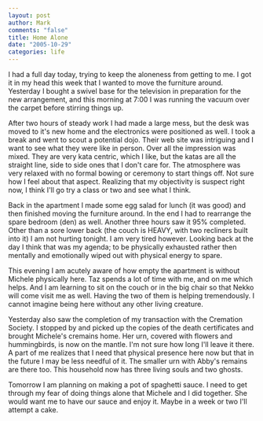 ```yaml
--- 
layout: post
author: Mark
comments: "false"
title: Home Alone
date: "2005-10-29"
categories: life
---
```

I had a full day today, trying to keep the aloneness from getting to me. I got it in my head this week that I wanted to move the furniture around. Yesterday I bought a swivel base for the television in preparation for the new arrangement, and this morning at 7:00 I was running the vacuum over the carpet before stirring things up.

After two hours of steady work I had made a large mess, but the desk was moved to it's new home and the electronics were positioned as well. I took a break and went to scout a potential dojo. Their web site was intriguing and I want to see what they were like in person. Over all the impression was mixed. They are very kata centric, which I like, but the katas are all the straight line, side to side ones that I don't care for. The atmosphere was very relaxed with no formal bowing or ceremony to start things off. Not sure how I feel about that aspect. Realizing that my objectivity is suspect right now, I think I'll go try a class or two and see what I think.

Back in the apartment I made some egg salad for lunch (it was good) and then finished moving the furniture around. In the end I had to rearrange the spare bedroom (den) as well. Another three hours saw it 95% completed. Other than a sore lower back (the couch is HEAVY, with two recliners built into it) I am not hurting tonight. I am very tired however. Looking back at the day I think that was my agenda; to be physically exhausted rather then mentally and emotionally wiped out with physical energy to spare.

This evening I am acutely aware of how empty the apartment is without Michele physically here. Taz spends a lot of time with me, and on me which helps. And I am learning to sit on the couch or in the big chair so that Nekko will come visit me as well. Having the two of them is helping tremendously. I cannot imagine being here without any other living creature.

Yesterday also saw the completion of my transaction with the Cremation Society. I stopped by and picked up the copies of the death certificates and brought Michele's cremains home. Her urn, covered with flowers and hummingbirds, is now on the mantle. I'm not sure how long I'll leave it there. A part of me realizes that I need that physical presence here now but that in the future I may be less needful of it. The smaller urn with Abby's remains are there too. This household now has three living souls and two ghosts.

Tomorrow I am planning on making a pot of spaghetti sauce. I need to get through my fear of doing things alone that Michele and I did together. She would want me to have our sauce and enjoy it. Maybe in a week or two I'll attempt a cake.
